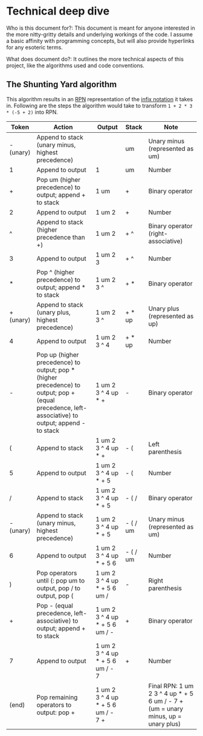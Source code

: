 # Technical deep dive

Who is this document for?: This document is meant for anyone interested in the more nitty-gritty details and underlying
workings of the code.
I assume a basic affinity with programming concepts, but will also provide hyperlinks for any esoteric terms.

What does document do?: It outlines the more technical aspects of this project, like the algorithms used and code
conventions.

## The Shunting Yard algorithm

This algorithm results in an [RPN](https://en.wikipedia.org/wiki/Reverse_Polish_notation) representation of
the [infix notation](https://en.wikipedia.org/wiki/Infix_notation) it takes in.
Following are the steps the algorithm would take to transform `1 + 2 * 3 * (-5 + 2)` into RPN.

| Token     | Action                                                                                                                                             | Output                             | Stack    | Note                                                                              |
|-----------|----------------------------------------------------------------------------------------------------------------------------------------------------|------------------------------------|----------|-----------------------------------------------------------------------------------|
| - (unary) | Append to stack (unary minus, highest precedence)                                                                                                  |                                    | um       | Unary minus (represented as um)                                                   |
| 1         | Append to output                                                                                                                                   | 1                                  | um       | Number                                                                            |
| +         | Pop um (higher precedence) to output; append + to stack                                                                                            | 1 um                               | +        | Binary operator                                                                   |
| 2         | Append to output                                                                                                                                   | 1 um 2                             | +        | Number                                                                            |
| ^         | Append to stack (higher precedence than +)                                                                                                         | 1 um 2                             | + ^      | Binary operator (right-associative)                                               |
| 3         | Append to output                                                                                                                                   | 1 um 2 3                           | + ^      | Number                                                                            |
| *         | Pop ^ (higher precedence) to output; append * to stack                                                                                             | 1 um 2 3 ^                         | + *      | Binary operator                                                                   |
| + (unary) | Append to stack (unary plus, highest precedence)                                                                                                   | 1 um 2 3 ^                         | + * up   | Unary plus (represented as up)                                                    |
| 4         | Append to output                                                                                                                                   | 1 um 2 3 ^ 4                       | + * up   | Number                                                                            |
| -         | Pop up (higher precedence) to output; pop * (higher precedence) to output; pop + (equal precedence, left-associative) to output; append - to stack | 1 um 2 3 ^ 4 up * +                | -        | Binary operator                                                                   |
| (         | Append to stack                                                                                                                                    | 1 um 2 3 ^ 4 up * +                | - (      | Left parenthesis                                                                  |
| 5         | Append to output                                                                                                                                   | 1 um 2 3 ^ 4 up * + 5              | - (      | Number                                                                            |
| /         | Append to stack                                                                                                                                    | 1 um 2 3 ^ 4 up * + 5              | - ( /    | Binary operator                                                                   |
| - (unary) | Append to stack (unary minus, highest precedence)                                                                                                  | 1 um 2 3 ^ 4 up * + 5              | - ( / um | Unary minus (represented as um)                                                   |
| 6         | Append to output                                                                                                                                   | 1 um 2 3 ^ 4 up * + 5 6            | - ( / um | Number                                                                            |
| )         | Pop operators until (: pop um to output, pop / to output, pop (                                                                                    | 1 um 2 3 ^ 4 up * + 5 6 um /       | -        | Right parenthesis                                                                 |
| +         | Pop - (equal precedence, left-associative) to output; append + to stack                                                                            | 1 um 2 3 ^ 4 up * + 5 6 um / -     | +        | Binary operator                                                                   |
| 7         | Append to output                                                                                                                                   | 1 um 2 3 ^ 4 up * + 5 6 um / - 7   | +        | Number                                                                            |
| (end)     | Pop remaining operators to output: pop +                                                                                                           | 1 um 2 3 ^ 4 up * + 5 6 um / - 7 + |          | Final RPN: 1 um 2 3 ^ 4 up * + 5 6 um / - 7 + (um = unary minus, up = unary plus) |
